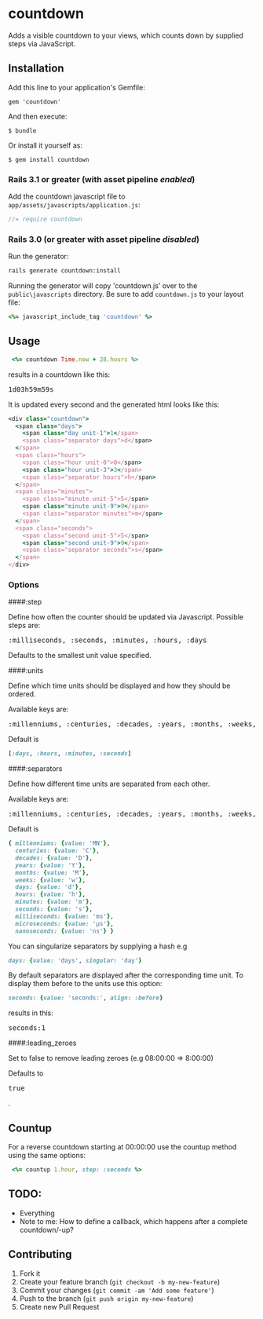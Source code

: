countdown
=========

Adds a visible countdown to your views, which counts down by supplied steps via JavaScript.

## Installation

Add this line to your application's Gemfile:

    gem 'countdown'

And then execute:

    $ bundle

Or install it yourself as:

    $ gem install countdown

### Rails 3.1 or greater (with asset pipeline *enabled*)

Add the countdown javascript file to `app/assets/javascripts/application.js`:

```js
//= require countdown
```

### Rails 3.0 (or greater with asset pipeline *disabled*)

Run the generator:
```sh
rails generate countdown:install
```
Running the generator will copy 'countdown.js' over to the `public\javascripts` directory.
Be sure to add `countdown.js` to your layout file:
```ruby
<%= javascript_include_tag 'countdown' %>
```

## Usage

```ruby
 <%= countdown Time.now + 28.hours %>
```
results in a countdown like this:

<pre>
1d03h59m59s
</pre>

It is updated every second and the generated html looks like this:

```ruby
<div class="countdown">
  <span class="days">
    <span class="day unit-1">1</span>
    <span class="separator days">d</span>
  </span>
  <span class="hours">
    <span class="hour unit-0">0</span>
    <span class="hour unit-3">3</span>
    <span class="separator hours">h</span>
  </span>
  <span class="minutes">
    <span class="minute unit-5">5</span>
    <span class="minute unit-9">9</span>
    <span class="separator minutes">m</span>
  </span>
  <span class="seconds">
    <span class="second unit-5">5</span>
    <span class="second unit-9">9</span>
    <span class="separator seconds">s</span>
  </span>
</div>
```

### Options

####:step

Define how often the counter should be updated via Javascript.
Possible steps are:
<pre>:milliseconds, :seconds, :minutes, :hours, :days</pre>

Defaults to the smallest unit value specified.

####:units

Define which time units should be displayed and how they should be ordered.

Available keys are:
<pre>:millenniums, :centuries, :decades, :years, :months, :weeks, :days, :hours, :minutes, :seconds, :milliseconds, :microseconds, :nanoseconds</pre>

Default is
```ruby
[:days, :hours, :minutes, :seconds]
```
####:separators

Define how different time units are separated from each other.

Available keys are:
<pre>:millenniums, :centuries, :decades, :years, :months, :weeks, :days, :hours, :minutes, :seconds, :milliseconds, :microseconds, :nanoseconds</pre>

Default is
```ruby
{ millenniums: {value: 'MN'},
  centuries: {value: 'C'},
  decades: {value: 'D'},
  years: {value: 'Y'},
  months: {value: 'M'},
  weeks: {value: 'w'},
  days: {value: 'd'},
  hours: {value: 'h'},
  minutes: {value: 'm'},
  seconds: {value: 's'},
  milliseconds: {value: 'ms'},
  microseconds: {value: 'µs'},
  nanoseconds: {value: 'ns'} }
```
You can singularize separators by supplying a hash e.g
```ruby
days: {value: 'days', singular: 'day'}
```
By default separators are displayed after the corresponding time unit.
To display them before to the units use this option:
```ruby
seconds: {value: 'seconds:', align: :before}
```
results in this:

<pre>
seconds:1
</pre>

####:leading_zeroes

Set to false to remove leading zeroes (e.g 08:00:00 => 8:00:00)

Defaults to <pre>true</pre>.

## Countup

For a reverse countdown starting at 00:00:00 use the countup method using the same options:

```ruby
 <%= countup 1.hour, step: :seconds %>
```

## TODO:

- Everything
- Note to me: How to define a callback, which happens after a complete countdown/-up? 

## Contributing

1. Fork it
2. Create your feature branch (`git checkout -b my-new-feature`)
3. Commit your changes (`git commit -am 'Add some feature'`)
4. Push to the branch (`git push origin my-new-feature`)
5. Create new Pull Request

